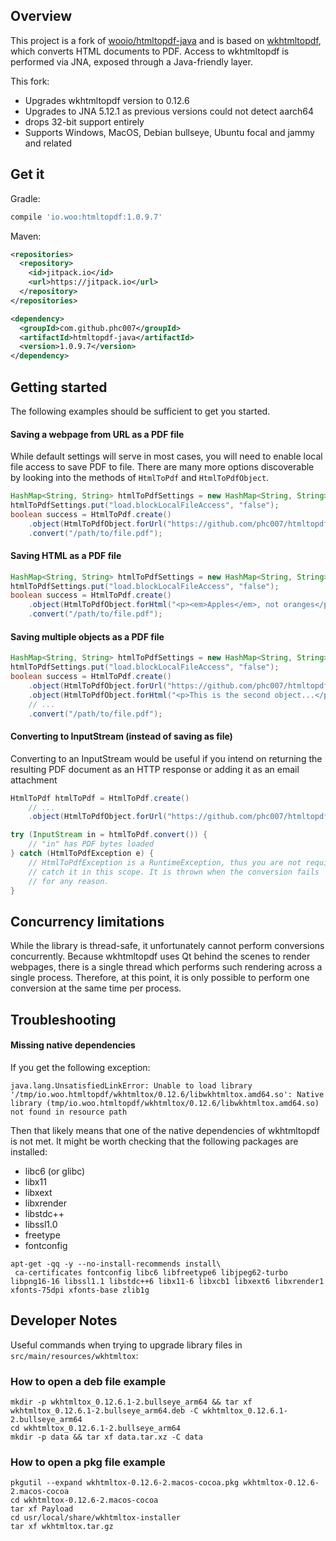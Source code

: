 ## Overview

This project is a fork of [wooio/htmltopdf-java](https://github.com/wooio/htmltopdf-java) and is based on [wkhtmltopdf](https://github.com/wkhtmltopdf/wkhtmltopdf), which converts HTML documents to PDF.
Access to wkhtmltopdf is performed via JNA, exposed through a Java-friendly layer.

This fork:
- Upgrades wkhtmltopdf version to 0.12.6
- Upgrades to JNA 5.12.1 as previous versions could not detect aarch64
- drops 32-bit support entirely
- Supports Windows, MacOS, Debian bullseye, Ubuntu focal and jammy and related

## Get it

Gradle:
```groovy
compile 'io.woo:htmltopdf:1.0.9.7'
```

Maven:
```xml
<repositories>
  <repository>
    <id>jitpack.io</id>
    <url>https://jitpack.io</url>
  </repository>
</repositories>

<dependency>
  <groupId>com.github.phc007</groupId>
  <artifactId>htmltopdf-java</artifactId>
  <version>1.0.9.7</version>
</dependency>
```

## Getting started

The following examples should be sufficient to get you started.

#### Saving a webpage from URL as a PDF file

While default settings will serve in most cases, you will need to enable local file access to save PDF to file.
There are many more options discoverable by looking into the methods of `HtmlToPdf` and `HtmlToPdfObject`.

```java
HashMap<String, String> htmlToPdfSettings = new HashMap<String, String>();
htmlToPdfSettings.put("load.blockLocalFileAccess", "false");
boolean success = HtmlToPdf.create()
	.object(HtmlToPdfObject.forUrl("https://github.com/phc007/htmltopdf-java", htmlToPdfSettings))
	.convert("/path/to/file.pdf");
```

#### Saving HTML as a PDF file

```java
HashMap<String, String> htmlToPdfSettings = new HashMap<String, String>();
htmlToPdfSettings.put("load.blockLocalFileAccess", "false");
boolean success = HtmlToPdf.create()
    .object(HtmlToPdfObject.forHtml("<p><em>Apples</em>, not oranges</p>", htmlToPdfSettings))
    .convert("/path/to/file.pdf");
```

#### Saving multiple objects as a PDF file

```java
HashMap<String, String> htmlToPdfSettings = new HashMap<String, String>();
htmlToPdfSettings.put("load.blockLocalFileAccess", "false");
boolean success = HtmlToPdf.create()
    .object(HtmlToPdfObject.forUrl("https://github.com/phc007/htmltopdf-java", htmlToPdfSettings))
    .object(HtmlToPdfObject.forHtml("<p>This is the second object...</p>", htmlToPdfSettings))
    // ...
    .convert("/path/to/file.pdf");
```

#### Converting to InputStream (instead of saving as file)

Converting to an InputStream would be useful if you intend on returning the resulting PDF document 
as an HTTP response or adding it as an email attachment

```java
HtmlToPdf htmlToPdf = HtmlToPdf.create()
    // ...
    .object(HtmlToPdfObject.forUrl("https://github.com/phc007/htmltopdf-java"));

try (InputStream in = htmlToPdf.convert()) {
    // "in" has PDF bytes loaded
} catch (HtmlToPdfException e) {
    // HtmlToPdfException is a RuntimeException, thus you are not required to
    // catch it in this scope. It is thrown when the conversion fails
    // for any reason.
}
```

## Concurrency limitations

While the library is thread-safe, it unfortunately cannot perform conversions concurrently.
Because wkhtmltopdf uses Qt behind the scenes to render webpages,
there is a single thread which performs such rendering across a single process. Therefore, at this point, it is only 
possible to perform one conversion at the same time per process.

## Troubleshooting

#### Missing native dependencies
If you get the following exception:
```
java.lang.UnsatisfiedLinkError: Unable to load library '/tmp/io.woo.htmltopdf/wkhtmltox/0.12.6/libwkhtmltox.amd64.so': Native library (tmp/io.woo.htmltopdf/wkhtmltox/0.12.6/libwkhtmltox.amd64.so) not found in resource path
```
Then that likely means that one of the native dependencies of wkhtmltopdf is not met.
It might be worth checking that the following packages are installed:

- libc6 (or glibc)
- libx11
- libxext
- libxrender
- libstdc++
- libssl1.0
- freetype
- fontconfig

```
apt-get -qq -y --no-install-recommends install\
 ca-certificates fontconfig libc6 libfreetype6 libjpeg62-turbo libpng16-16 libssl1.1 libstdc++6 libx11-6 libxcb1 libxext6 libxrender1 xfonts-75dpi xfonts-base zlib1g
```

## Developer Notes

Useful commands when trying to upgrade library files in `src/main/resources/wkhtmltox`:

### How to open a deb file example

```
mkdir -p wkhtmltox_0.12.6.1-2.bullseye_arm64 && tar xf wkhtmltox_0.12.6.1-2.bullseye_arm64.deb -C wkhtmltox_0.12.6.1-2.bullseye_arm64
cd wkhtmltox_0.12.6.1-2.bullseye_arm64
mkdir -p data && tar xf data.tar.xz -C data
```

### How to open a pkg file example

```
pkgutil --expand wkhtmltox-0.12.6-2.macos-cocoa.pkg wkhtmltox-0.12.6-2.macos-cocoa
cd wkhtmltox-0.12.6-2.macos-cocoa
tar xf Payload
cd usr/local/share/wkhtmltox-installer
tar xf wkhtmltox.tar.gz
```
